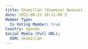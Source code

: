 ```yaml
---
title: Shamillah (Shammie) Nassozi
date: 2022-08-23 10:12:00 Z
Member Type:
  Is Voting Member: true
Country: Uganda
Social Media (Full URL):
  OSM: Shamillah
---
```


